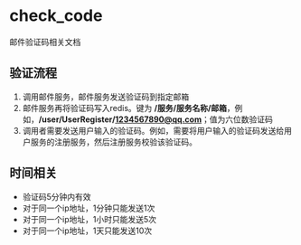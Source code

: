 # check_code
邮件验证码相关文档

## 验证流程
1. 调用邮件服务，邮件服务发送验证码到指定邮箱
2. 邮件服务再将验证码写入redis。键为 **/服务/服务名称/邮箱**，例如，**/user/UserRegister/1234567890@qq.com**；值为六位数验证码
3. 调用者需要发送用户输入的验证码。例如，需要将用户输入的验证码发送给用户服务的注册服务，然后注册服务校验该验证码。

## 时间相关
- 验证码5分钟内有效
- 对于同一个ip地址，1分钟只能发送1次
- 对于同一个ip地址，1小时只能发送5次
- 对于同一个ip地址，1天只能发送10次